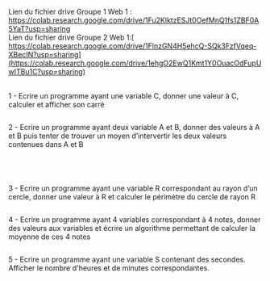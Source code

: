 
Lien du fichier drive Groupe 1 Web 1 : https://colab.research.google.com/drive/1Fu2KlktzESJt0OefMnQ1fs1ZBF0A5YaT?usp=sharing <br>
Lien du fichier drive Groupe 2 Web 1:[ https://colab.research.google.com/drive/1FlnzGN4H5ehcQ-SQk3FzfVqeq-XBecIN?usp=sharing](https://colab.research.google.com/drive/1ehgO2EwQ1Kmt1Y0OuacOdFupUwITBu1C?usp=sharing) <br>

<br>
1 - Ecrire un programme ayant une variable C, donner une valeur à C, calculer et afficher son carré

```

```

2 - Ecrire un programme ayant deux variable A et B, donner des valeurs à A et B puis tenter de trouver un moyen d’intervertir les deux valeurs contenues dans A et B

```

```

```

```

```

```

```

```

3 - Ecrire un programme ayant une variable R correspondant au rayon d’un cercle, donner une valeur à R et calculer le périmètre du cercle de rayon R

```

```

4 - Ecrire un programme ayant 4 variables correspondant à 4 notes, donner des valeurs aux variables et écrire un algorithme permettant de calculer la moyenne de ces 4 notes

```

```

5 - Ecrire un programme ayant une variable S contenant des secondes. Afficher le nombre d'heures et de minutes correspondantes.

```

```

